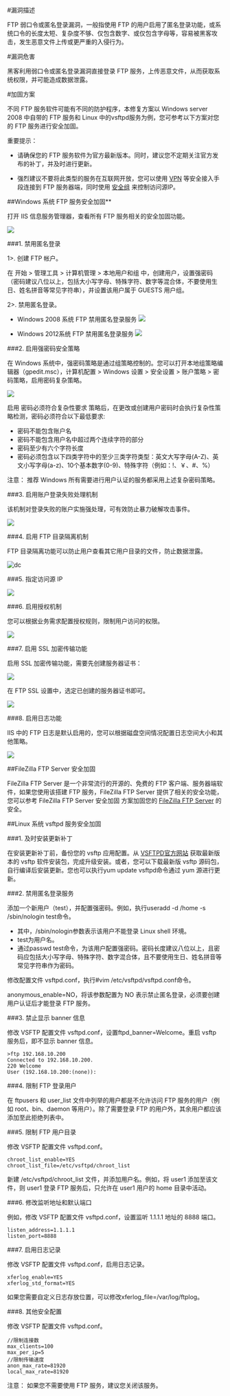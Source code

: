 #漏洞描述

FTP 弱口令或匿名登录漏洞，一般指使用 FTP 的用户启用了匿名登录功能，或系统口令的长度太短、复杂度不够、仅包含数字、或仅包含字母等，容易被黑客攻击，发生恶意文件上传或更严重的入侵行为。

#漏洞危害

黑客利用弱口令或匿名登录漏洞直接登录 FTP 服务，上传恶意文件，从而获取系统权限，并可能造成数据泄露。

#加固方案

不同 FTP 服务软件可能有不同的防护程序，本修复方案以 Windows server 2008 中自带的 FTP 服务和 Linux 中的vsftpd服务为例，您可参考以下方案对您的 FTP 服务进行安全加固。

重要提示：

- 请确保您的 FTP 服务软件为官方最新版本。同时，建议您不定期关注官方发布的补丁，并及时进行更新。

- 强烈建议不要将此类型的服务在互联网开放，您可以使用 [VPN](https://market.aliyun.com/products/56820014?spm=5176.7737452.2.3.7zyJOU#ymk=%7B%22pageIndex%22:1,%22pageSize%22:10,%22saleMode%22:0,%22categoryId%22:56812015%7D) 等安全接入手段连接到 FTP 服务器端，同时使用 [安全组](https://help.aliyun.com/document_detail/25475.html?spm=5176.7737452.2.4.7zyJOU) 来控制访问源IP。

##Windows 系统 FTP 服务安全加固**

打开 IIS 信息服务管理器，查看所有 FTP 服务相关的安全加固功能。

![](http://docs-aliyun.cn-hangzhou.oss.aliyun-inc.com/assets/pic/37452/cn_zh/1484019530901/Snip20170110_27.png)

###1. 禁用匿名登录

1>. 创建 FTP 帐户。

在 开始 > 管理工具 > 计算机管理 > 本地用户和组 中，创建用户，设置强密码（密码建议八位以上，包括大小写字母、特殊字符、数字等混合体，不要使用生日、姓名拼音等常见字符串），并设置该用户属于 GUESTS 用户组。

2>. 禁用匿名登录。

- Windows 2008 系统 FTP 禁用匿名登录服务
![](http://docs-aliyun.cn-hangzhou.oss.aliyun-inc.com/assets/pic/37452/cn_zh/1483674725281/Snip20170106_32.png)

- Windows 2012系统 FTP 禁用匿名登录服务
![](http://docs-aliyun.cn-hangzhou.oss.aliyun-inc.com/assets/pic/37452/cn_zh/1484016146633/Snip20170110_18.png)

###2. 启用强密码安全策略

在 Windows 系统中，强密码策略是通过组策略控制的。您可以打开本地组策略编辑器（gpedit.msc），计算机配置 > Windows 设置 > 安全设置 > 账户策略 > 密码策略，启用密码复杂策略。

![](http://docs-aliyun.cn-hangzhou.oss.aliyun-inc.com/assets/pic/37452/cn_zh/1484018919804/Snip20170110_21.png)

启用 密码必须符合复杂性要求 策略后，在更改或创建用户密码时会执行复杂性策略检测，密码必须符合以下最低要求:

- 密码不能包含账户名
- 密码不能包含用户名中超过两个连续字符的部分
- 密码至少有六个字符长度
- 密码必须包含以下四类字符中的至少三类字符类型：英文大写字母(A-Z)、英文小写字母(a-z)、10个基本数字(0-9)、特殊字符（例如：!、￥、#、%）

注意： 推荐 Windows 所有需要进行用户认证的服务都采用上述复杂密码策略。

###3. 启用账户登录失败处理机制

该机制对登录失败的账户实施强处理，可有效防止暴力破解攻击事件。

![](http://docs-aliyun.cn-hangzhou.oss.aliyun-inc.com/assets/pic/37452/cn_zh/1484019071117/Snip20170110_22.png)

###4. 启用 FTP 目录隔离机制

FTP 目录隔离功能可以防止用户查看其它用户目录的文件，防止数据泄露。

![dc](http://docs-aliyun.cn-hangzhou.oss.aliyun-inc.com/assets/pic/37452/cn_zh/1484019203212/Snip20170110_23.png)

###5. 指定访问源 IP

![](http://docs-aliyun.cn-hangzhou.oss.aliyun-inc.com/assets/pic/37452/cn_zh/1484019422048/Snip20170110_26.png)

###6. 启用授权机制

您可以根据业务需求配置授权规则，限制用户访问的权限。

![](http://docs-aliyun.cn-hangzhou.oss.aliyun-inc.com/assets/pic/37452/cn_zh/1484019319000/Snip20170110_25.png)

###7. 启用 SSL 加密传输功能

启用 SSL 加密传输功能，需要先创建服务器证书：

![](http://docs-aliyun.cn-hangzhou.oss.aliyun-inc.com/assets/pic/37452/cn_zh/1484020024276/Snip20170110_36.png)

在 FTP SSL 设置中，选定已创建的服务器证书即可。

![](http://docs-aliyun.cn-hangzhou.oss.aliyun-inc.com/assets/pic/37452/cn_zh/1484020073314/Snip20170110_37.png)

###8. 启用日志功能

IIS 中的 FTP 日志是默认启用的，您可以根据磁盘空间情况配置日志空间大小和其他策略。

![](http://docs-aliyun.cn-hangzhou.oss.aliyun-inc.com/assets/pic/37452/cn_zh/1484019616048/Snip20170110_28.png)

##FileZilla FTP Server 安全加固

FileZilla FTP Server 是一个非常流行的开源的、免费的 FTP 客户端、服务器端软件，如果您使用该搭建 FTP 服务，FileZilla FTP Server 提供了相关的安全功能，您可以参考 FileZilla FTP Server 安全加固 方案加固您的 [FileZilla FTP Server](https://help.aliyun.com/document_detail/49564.html?spm=5176.7737452.2.5.7zyJOU) 的安全。

##Linux 系统 vsftpd 服务安全加固

###1. 及时安装更新补丁

在安装更新补丁前，备份您的 vsftp 应用配置。从 [VSFTPD官方网站](http://vsftpd.beasts.org/?spm=5176.7737452.2.6.7zyJOU#download) 获取最新版本的 vsftp 软件安装包，完成升级安装。或者，您可以下载最新版 vsftp 源码包，自行编译后安装更新。您也可以执行yum update vsftpd命令通过 yum 源进行更新。

###2. 禁用匿名登录服务

添加一个新用户（test），并配置强密码。例如，执行useradd -d /home -s /sbin/nologin test命令。

- 其中，/sbin/nologin参数表示该用户不能登录 Linux shell 环境。
- test为用户名。
- 通过passwd test命令，为该用户配置强密码。密码长度建议八位以上，且密码应包括大小写字母、特殊字符、数字混合体，且不要使用生日、姓名拼音等常见字符串作为密码。

修改配置文件 vsftpd.conf，执行#vim /etc/vsftpd/vsftpd.conf命令。

anonymous_enable=NO，将该参数配置为 NO 表示禁止匿名登录，必须要创建用户认证后才能登录 FTP 服务。

###3. 禁止显示 banner 信息

修改 VSFTP 配置文件 vsftpd.conf，设置ftpd_banner=Welcome。重启 vsftp 服务后，即不显示 banner 信息。

```
>ftp 192.168.10.200
Connected to 192.168.10.200.
220 Welcome
User (192.168.10.200:(none)):
```

###4. 限制 FTP 登录用户

在 ftpusers 和 user_list 文件中列举的用户都是不允许访问 FTP 服务的用户（例如 root、bin、daemon 等用户）。除了需要登录 FTP 的用户外，其余用户都应该添加至此拒绝列表中。

###5. 限制 FTP 用户目录

修改 VSFTP 配置文件 vsftpd.conf。

```
chroot_list_enable=YES
chroot_list_file=/etc/vsftpd/chroot_list
```

新建 /etc/vsftpd/chroot_list 文件，并添加用户名。例如，将 user1 添加至该文件，则 user1 登录 FTP 服务后，只允许在 user1 用户的 home 目录中活动。

###6. 修改监听地址和默认端口

例如，修改 VSFTP 配置文件 vsftpd.conf，设置监听 1.1.1.1 地址的 8888 端口。

```
listen_address=1.1.1.1
listen_port=8888
```

###7. 启用日志记录

修改 VSFTP 配置文件 vsftpd.conf，启用日志记录。

```
xferlog_enable=YES
xferlog_std_format=YES
```

如果您需要自定义日志存放位置，可以修改xferlog_file=/var/log/ftplog。

###8. 其他安全配置

修改 VSFTP 配置文件 vsftpd.conf。

```
//限制连接数 
max_clients=100 
max_per_ip=5 
//限制传输速度 
anon_max_rate=81920 
local_max_rate=81920
```

注意： 如果您不需要使用 FTP 服务，建议您关闭该服务。